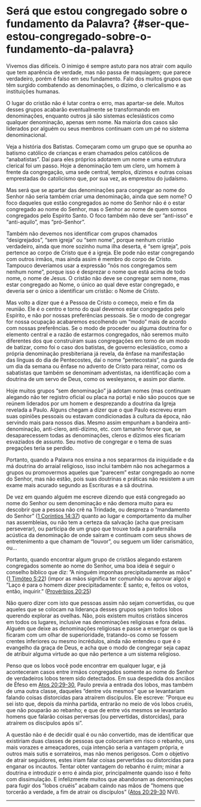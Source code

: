 # Será que estou congregado sobre o fundamento da Palavra? {#ser-que-estou-congregado-sobre-o-fundamento-da-palavra}

Vivemos dias difíceis. O inimigo é sempre astuto para nos atrair com aquilo que tem aparência de verdade, mas não passa de maquiagem; que parece verdadeiro, porém é falso em seu fundamento. Falo dos muitos grupos que têm surgido combatendo as denominações, o dízimo, o clericalismo e as instituições humanas.

O lugar do cristão não é lutar contra o erro, mas apartar-se dele. Muitos desses grupos acabarão eventualmente se transformando em denominações, enquanto outros já são sistemas eclesiásticos como qualquer denominação, apenas sem nome. Na maioria dos casos são liderados por alguém ou seus membros continuam com um pé no sistema denominacional.

Veja a história dos Batistas. Começaram como um grupo que se opunha ao batismo católico de crianças e eram chamados pelos católicos de “anabatistas”. Daí para eles próprios adotarem um nome e uma estrutura clerical foi um passo. Hoje a denominação tem um clero, um homem à frente da congregação, uma sede central, templos, dízimos e outras coisas emprestadas do catolicismo que, por sua vez, as emprestou do judaísmo.

Mas será que se apartar das denominações para congregar ao nome do Senhor não seria também criar uma denominação, ainda que sem nome? O foco daqueles que estão congregados ao nome do Senhor não é o estar congregado ao nome do Senhor, mas o Senhor ao nome de quem somos congregados pelo Espírito Santo. O foco também não deve ser ”anti-isso” e “anti-aquilo”, mas ”pró-Senhor”.

Também não devemos nos identificar com grupos chamados “desigrejados”, “sem igreja” ou “sem nome”, porque nenhum cristão verdadeiro, ainda que more sozinho numa ilha deserta, é “sem igreja”, pois pertence ao corpo de Cristo que é a igreja. Ele pode não estar congregando com outros irmãos, mas ainda assim é membro do corpo de Cristo. Tampouco deveríamos usar a expressão ”nós nos congregamos sem nenhum nome”, porque isso é desprezar o nome que está acima de todo nome, o nome de Jesus. O cristão não deve se congregar sem nome, mas estar congregado ao Nome, o único ao qual deve estar congregado, e deveria ser o único a identificar um cristão: o Nome de Cristo.

Mas volto a dizer que é a Pessoa de Cristo o começo, meio e fim da reunião. Ele é o centro e torno do qual devemos estar congregados pelo Espírito, e não por nossas preferências pessoais. Se o modo de congregar for nossa ocupação acabaremos escolhendo um “modo” mais de acordo com nossas preferências. Se o modo de proceder ou alguma doutrina for o elemento central e a razão de estarmos congregados, não seremos muito diferentes dos que construíram suas congregações em torno de um modo de batizar, como foi o caso dos batistas, de governo eclesiástico, como a própria denominação presbiteriana já revela, da ênfase na manifestação das línguas do dia de Pentecostes, daí o nome “pentecostais”, na guarda de um dia da semana ou ênfase no advento de Cristo para reinar, como os sabatistas que também se denominam adventistas, na identificação com a doutrina de um servo de Deus, como os wesleyanos, e assim por diante.

Hoje muitos grupos “sem denominação” já adotam nomes (mas continuam alegando não ter registro oficial ou placa na porta) e não são poucos que se reúnem liderados por um homem e desprezando a doutrina da Igreja revelada a Paulo. Alguns chegam a dizer que o que Paulo escreveu eram suas opiniões pessoais ou estavam condicionadas à cultura da época, não servindo mais para nossos dias. Mesmo assim empunham a bandeira anti-denominação, anti-clero, anti-dízimo, etc. com tamanho fervor que, se desaparecessem todas as denominações, cleros e dízimos eles ficariam esvaziados de assunto. Seu motivo de congregar e o tema de suas pregações teria se perdido.

Portanto, quando a Palavra nos ensina a nos separarmos da iniquidade e da má doutrina do arraial religioso, isso inclui também não nos achegarmos a grupos ou promovermos aqueles que “parecem” estar congregado ao nome do Senhor, mas não estão, pois suas doutrinas e práticas não resistem a um exame mais acurado segundo as Escrituras e a sã doutrina.

De vez em quando alguém me escreve dizendo que está congregado ao nome do Senhor ou sem denominação e não demora muito para eu descobrir que a pessoa não crê na Trindade, ou despreza o ”mandamento do Senhor” ([1 Coríntios 14:37](http://bibliaonline.com.br/acf/1co/14/37)) quanto ao lugar e comportamento da mulher nas assembleias, ou não tem a certeza da salvação (acha que precisam perseverar), ou participa de um grupo que trouxe toda a parafernália acústica da denominação de onde saíram e continuam com seus shows de entretenimento a que chamam de “louvor”, ou seguem um líder carismático, ou...

Portanto, quando encontrar algum grupo de cristãos alegando estarem congregados somente ao nome do Senhor, uma boa ideia é seguir o conselho bíblico que diz: ”A ninguém imponhas precipitadamente as mãos” ([1 Timóteo 5:22](http://bibliaonline.com.br/acf/1tm/5/22)) (impor as mãos significa ter comunhão ou aprovar algo) e ”Laço é para o homem dizer precipitadamente: É santo; e, feitos os votos, então, inquirir.” ([Provérbios 20:25](http://bibliaonline.com.br/acf/pv/20/25))

Não quero dizer com isto que pessoas assim não sejam convertidas, ou que aqueles que se colocam na liderança desses grupos sejam todos lobos querendo explorar as ovelhas. Não, pois existem muitos cristãos sinceros em todos os lugares, inclusive nas denominações religiosas e fora delas. Alguém que deixe as denominações religiosas e passe a enxergar os que lá ficaram com um olhar de superioridade, tratando-os como se fossem crentes inferiores ou mesmo incrédulos, ainda não entendeu o que é o evangelho da graça de Deus, e acha que o modo de congregar seja capaz de atribuir alguma virtude ao que não pertence a um sistema religioso.

Penso que os lobos você pode encontrar em qualquer lugar, e já aconteceram casos entre irmãos congregados somente ao nome do Senhor de verdadeiros lobos terem sido detectados. Em sua despedida dos anciãos de Éfeso em [Atos 20:29-30](http://bibliaonline.com.br/acf/atos/20/29-30), Paulo previa a entrada dos lobos, mas também de uma outra classe, daqueles ”dentre vós mesmos” que se levantariam falando coisas distorcidas para atraírem discípulos. Ele escreve: ”Porque eu sei isto que, depois da minha partida, entrarão no meio de vós lobos cruéis, que não pouparão ao rebanho; e que de entre vós mesmos se levantarão homens que falarão coisas perversas [ou pervertidas, distorcidas], para atraírem os discípulos após si”.

A questão não é de decidir qual é ou não convertido, mas de identificar que existiriam duas classes de pessoas que colocariam em risco o rebanho, uns mais vorazes e ameaçadores, cuja intenção seria a vantagem própria, e outros mais sutis e sorrateiros, mas não menos perigosos. Com o objetivo de atrair seguidores, estes iriam falar coisas pervertidas ou distorcidas para enganar os incautos. Tentar obter vantagem do rebanho é ruim; minar a doutrina e introduzir o erro é ainda pior, principalmente quando isso é feito com dissimulação. E infelizmente muitos que abandonam as denominações para fugir dos ”lobos cruéis” acabam caindo nas mãos de ”homens que torcerão a verdade, a fim de atrair os discípulos” ([Atos 20:29-30](http://bibliaonline.com.br/acf/atos/20/29-30) NVI).

*****